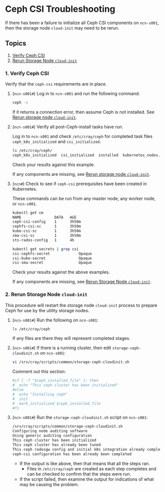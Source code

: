 # Ceph CSI Troubleshooting

If there has been a failure to initialize all Ceph CSI components on `ncn-s001`, then the storage node
`cloud-init` may need to be rerun.

## Topics

1. [Verify Ceph CSI](#1-verify-ceph-csi)
1. [Rerun Storage Node `cloud-init`](#2-rerun-storage-node-cloud-init)

### 1. Verify Ceph CSI

Verify that the `ceph-csi` requirements are in place.

   1. (`ncn-s001#`) Log in to `ncn-s001` and run the following command.

      ```bash
      ceph -s
      ```

      If it returns a connection error, then assume Ceph is not installed. See [Rerun storage node `cloud-init`](#2-rerun-storage-node-cloud-init).

   1. (`ncn-s001#`) Verify all post-Ceph-install tasks have run.

      Log in to `ncn-s001` and check `/etc/cray/ceph` for completed task files `ceph_k8s_initialized` and `csi_initialized`.

      ```bash
      ls /etc/cray/ceph/
      ceph_k8s_initialized  csi_initialized  installed  kubernetes_nodes.txt  tuned
      ```

      Check your results against this example.

      If any components are missing, see [Rerun storage node `cloud-init`](#2-rerun-storage-node-cloud-init).

   1. (`ncn#`) Check to see if `ceph-csi` prerequisites have been created in Kubernetes.

      These commands can be run from any master node, any worker node, or `ncn-s001`.

      ```bash
      kubectl get cm
      NAME               DATA   AGE
      ceph-csi-config    1      3h50m
      cephfs-csi-sc      1      3h50m
      kube-csi-sc        1      3h50m
      sma-csi-sc         1      3h50m
      sts-rados-config   1      4h

      kubectl get secrets | grep csi
      csi-cephfs-secret             Opaque                                4      3h51m
      csi-kube-secret               Opaque                                2      3h51m
      csi-sma-secret                Opaque                                2      3h51m
      ```

      Check your results against the above examples.

      If any components are missing, see [Rerun Storage Node `cloud-init`](#2-rerun-storage-node-cloud-init).

### 2. Rerun Storage Node `cloud-init`

   This procedure will restart the storage node `cloud-init` process to prepare Ceph for use by the utility storage nodes.

   1. (`ncn-s001#`) Run the following on `ncn-s001`:

       ```bash
       ls /etc/cray/ceph
       ```

       If any files are there they will represent completed stages.

   1. (`ncn-s001#`) If there is a running cluster, then edit `storage-ceph-cloudinit.sh` on `ncn-s001`:

       ```bash
       vi /srv/cray/scripts/common/storage-ceph-cloudinit.sh
       ```

       Comment out this section:

       ```bash
       #if [ -f "$ceph_installed_file" ]; then
       #  echo "This ceph cluster has been initialized"
       #else
       #  echo "Installing ceph"
       #  init
       #  mark_initialized $ceph_installed_file
       #fi
       ```

   1. (`ncn-s001#`) Run the `storage-ceph-cloudinit.sh` script on `ncn-s001`:

       ```bash
       /srv/cray/scripts/common/storage-ceph-cloudinit.sh
       Configuring node auditing software
       Using generic auditing configuration
       This ceph cluster has been initialized
       This ceph cluster has already been tuned
       This ceph radosgw config and initial k8s integration already complete
       ceph-csi configuration has been already been completed
       ```

       - If the output is like above, then that means that all the steps ran.
         - Files in `/etc/cray/ceph` are created as each step completes and can be checked to confirm that the steps were run.
       - If the script failed, then examine the output for indications of what may be causing the problem.
